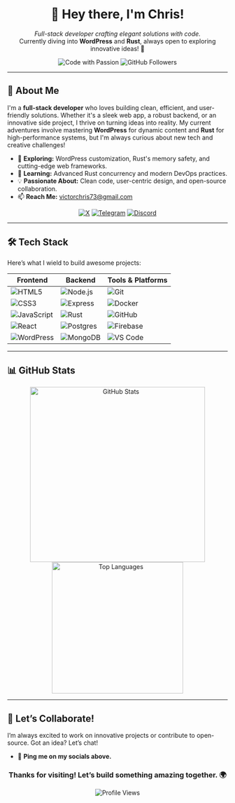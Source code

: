 <div align="center">
  <h1>👋 Hey there, I'm Chris!</h1>
  <p>
    <em>Full-stack developer crafting elegant solutions with code.</em><br>
    Currently diving into <strong>WordPress</strong> and <strong>Rust</strong>, always open to exploring innovative ideas! 🚀
  </p>

  <img src="https://img.shields.io/badge/Code%20With%20❤️-Passion-blueviolet?style=for-the-badge" alt="Code with Passion">
  <img src="https://img.shields.io/github/followers/Copstud3?style=for-the-badge&color=green" alt="GitHub Followers">
</div>


---

## 🌟 About Me
I'm a **full-stack developer** who loves building clean, efficient, and user-friendly solutions. Whether it's a sleek web app, a robust backend, or an innovative side project, I thrive on turning ideas into reality. My current adventures involve mastering **WordPress** for dynamic content and **Rust** for high-performance systems, but I'm always curious about new tech and creative challenges!

- 🔭 **Exploring:** WordPress customization, Rust's memory safety, and cutting-edge web frameworks.
- 🌱 **Learning:** Advanced Rust concurrency and modern DevOps practices. 
- 💡 **Passionate About:** Clean code, user-centric design, and open-source collaboration.
- 📫 **Reach Me:** [victorchris73@gmail.com](mailto:victorchris73@gmail.com)

<div align="center">
  <a href="https://twitter.com/copstud3"><img src="https://img.shields.io/badge/X-%23000000.svg?logo=X&logoColor=white" alt="X"></a>
  <a href="https://t.me/de3bug"><img src="https://img.shields.io/badge/Telegram-2CA5E0?logo=telegram&logoColor=white" alt="Telegram"></a>
  <a href="https://discordapp.com/users/906624822400933888"><img src="https://img.shields.io/badge/Discord-%235865F2.svg?&logo=discord&logoColor=white" alt="Discord"></a>
</div>

---

## 🛠️ Tech Stack

Here’s what I wield to build awesome projects:

| **Frontend** | **Backend** | **Tools & Platforms** |
|--------------|-------------|-----------------------|
| ![HTML5](https://img.shields.io/badge/HTML5-E34F26?style=flat-square&logo=html5&logoColor=white) | ![Node.js](https://img.shields.io/badge/Node.js-339933?style=flat-square&logo=nodedotjs&logoColor=white) | ![Git](https://img.shields.io/badge/Git-F05032?style=flat-square&logo=git&logoColor=white) |
| ![CSS3](https://img.shields.io/badge/CSS3-1572B6?style=flat-square&logo=css3&logoColor=white) | ![Express](https://img.shields.io/badge/Express.js-000000?style=flat-square&logo=express&logoColor=white) | ![Docker](https://img.shields.io/badge/Docker-2496ED?style=flat-square&logo=docker&logoColor=white) |
| ![JavaScript](https://img.shields.io/badge/JavaScript-F7DF1E?style=flat-square&logo=javascript&logoColor=black) | ![Rust](https://img.shields.io/badge/Rust-000000?style=flat-square&logo=rust&logoColor=white) | ![GitHub](https://img.shields.io/badge/GitHub-181717?style=flat-square&logo=github&logoColor=white) |
| ![React](https://img.shields.io/badge/React-61DAFB?style=flat-square&logo=react&logoColor=black) | ![Postgres](https://img.shields.io/badge/Postgres-%23316192.svg?logo=postgresql&logoColor=white) | ![Firebase](https://img.shields.io/badge/Firebase-FFCA28?style=flat-square&logo=firebase&logoColor=black) |
| ![WordPress](https://img.shields.io/badge/WordPress-21759B?style=flat-square&logo=wordpress&logoColor=white) | ![MongoDB](https://img.shields.io/badge/MongoDB-47A248?style=flat-square&logo=mongodb&logoColor=white) | ![VS Code](https://img.shields.io/badge/VS%20Code-007ACC?style=flat-square&logo=visualstudiocode&logoColor=white) |

---


## 📊 GitHub Stats

<div align="center">
  <img src="https://github-readme-stats.vercel.app/api?username=copstud3&show_icons=true&theme=dracula&hide_border=true" alt="GitHub Stats" width="400"/>
  <img src="https://github-readme-stats.vercel.app/api/top-langs/?username=copstud3&layout=compact&theme=dracula&hide_border=true" alt="Top Languages" width="300"/>
</div>

---

## 🤝 Let’s Collaborate!

I’m always excited to work on innovative projects or contribute to open-source. Got an idea? Let’s chat!
- 💬 **Ping me on my socials above.** 

<div align="center">
  <h3>Thanks for visiting! Let’s build something amazing together. 🌍</h3>
  <img src="https://komarev.com/ghpvc/?username=Copstud3&style=flat-square&color=blue" alt="Profile Views">
</div>
